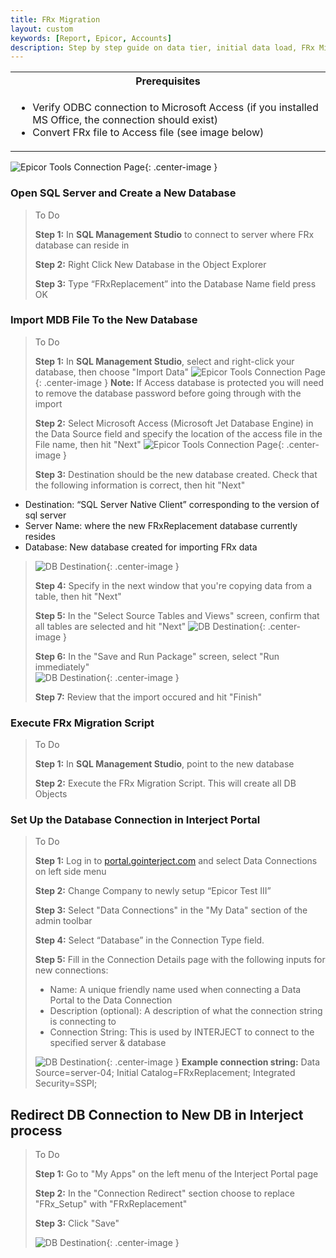 ```yaml
---
title: FRx Migration
layout: custom
keywords: [Report, Epicor, Accounts]
description: Step by step guide on data tier, initial data load, FRx Migration, and other key processes of installing of Interject for Financials Epicor.
---
```


<table>
   <tr>
    <th><span style="font-weight:bold">Prerequisites</span></th>
   </tr>
            <tr>
                <td>
                    <ul>
                        <li>Verify ODBC connection to Microsoft Access (if you installed MS Office, the connection should exist)</li>
                        <li>Convert FRx file to Access file (see image below)</li>
                    </ul>    
                </td>
            </tr>
</table>

![Epicor Tools Connection Page](/images/A-InitialDataLoad/FRxAccess.png){: .center-image }

### Open SQL Server and Create a New Database

> To Do
>
> **Step 1:** In **SQL Management Studio** to connect to server where FRx database can reside in
>
> **Step 2:** Right Click New Database in the Object Explorer
>
> **Step 3:** Type “FRxReplacement” into the Database Name field press OK
>
>

### Import MDB File To the New Database

> To Do
>
> **Step 1:** In **SQL Management Studio**, select and right-click your database, then choose "Import Data"
> ![Epicor Tools Connection Page](/images/A-InitialDataLoad/FRxAccess.png){: .center-image }
> **Note:** If Access database is protected you will need to remove the database password before going through with the import
>
> **Step 2:** Select Microsoft Access (Microsoft Jet Database Engine) in the Data Source field and specify the location of the access file in the File name, then hit "Next"
> ![Epicor Tools Connection Page](/images/A-InitialDataLoad/SelectDB.png){: .center-image }
>
> **Step 3:** Destination should be the new database created. Check that the following information is correct, then hit "Next" 
 - Destination: “SQL Server Native Client” corresponding to the version of sql server 
 - Server Name: where the new  FRxReplacement database currently resides
 - Database: New database created for importing FRx data
> 
> ![DB Destination](/images/A-InitialDataLoad/DBDestination.png){: .center-image }
>
> **Step 4:** Specify in the next window that you're copying data from a table, then hit "Next" 
>
> **Step 5:** In the "Select Source Tables and Views" screen, confirm that all tables are selected and hit "Next"
> ![DB Destination](/images/A-InitialDataLoad/Selectall.png){: .center-image }
>
> **Step 6:** In the "Save and Run Package" screen, select "Run immediately"  
> ![DB Destination](/images/A-InitialDataLoad/RunImediately.png){: .center-image }
>
> **Step 7:** Review that the import occured and hit "Finish"
>

### Execute FRx Migration Script

> To Do
>
> **Step 1:** In **SQL Management Studio**, point to the new database 
>
> **Step 2:** Execute the FRx Migration Script. This will create all DB Objects
>


### Set Up the Database Connection in Interject Portal

> To Do
>
> **Step 1:** Log in to [portal.gointerject.com](https://portal.gointerject.com) and select Data Connections on left side menu
>
> **Step 2:** Change Company to newly setup “Epicor Test III”  
>
> **Step 3:** Select "Data Connections" in the "My Data" section of the admin toolbar
>
> **Step 4:** Select “Database” in the Connection Type field.
>
> **Step 5:** Fill in the Connection Details page with the following inputs for new connections:
> - Name: A unique friendly name used when connecting a Data Portal to the Data Connection
> - Description (optional): A description of what the connection string is connecting to
> - Connection String: This is used by INTERJECT to connect to the specified server & database
>
>  ![DB Destination](/images/A-InitialDataLoad/ConnectionDetails.png){: .center-image }
> **Example connection string:** Data Source=server-04; Initial Catalog=FRxReplacement; Integrated Security=SSPI;
>
>

## Redirect DB Connection to New DB in Interject process

>To Do
> 
> **Step 1:** Go to "My Apps" on the left menu of the Interject Portal page
>
> **Step 2:** In the "Connection Redirect" section choose to replace "FRx_Setup" with "FRxReplacement"
>
> **Step 3:** Click "Save"
>
>
> ![DB Destination](/images/A-InitialDataLoad/RedirectDB.png){: .center-image }
>
>